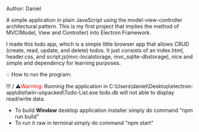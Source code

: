 Author: Daniel

A simple application in plain JavaScript using the model-view-controller architectural pattern. This is my first project that implies the method of MVC(Model, View and Controller) into Electron Framework.

I made this todo app, which is a simple little browser app that allows CRUD (create, read, update, and delete) todos. 
It just consists of an index.html, header.css, and script.js(mvc-localstorage, mvc_sqlite-dbstorage), nice and simple and dependency for learning purposes.

💡 How to run the program:

!!! / ⚠️<span style="color:red">Warning</span>: Running the application in C:\Users\daniel\Desktop\electron-app\dist\win-unpacked\Todo-List.exe 
todo.db will not able to display read/write data.

- To build **Window** desktop application installer simply do command "npm run build"
- To run it raw in terminal simply do command "npm start"